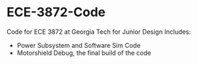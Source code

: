 # ECE-3872-Code

Code for ECE 3872 at Georgia Tech for Junior Design
Includes: 
- Power Subsystem and Software Sim Code
- Motorshield Debug, the final build of the code
